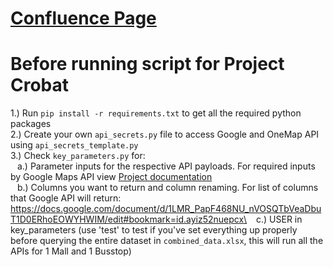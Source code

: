 # [Confluence Page](https://shopadmin.atlassian.net/wiki/x/c4F50g)
# Before running script for Project Crobat
1.) Run `pip install -r requirements.txt` to get all the required python packages\
2.) Create your own `api_secrets.py` file to access Google and OneMap API using `api_secrets_template.py`\
3.) Check `key_parameters.py` for:\
    &ensp; a.) Parameter inputs for the respective API payloads. For required inputs by Google Maps API view [Project documentation](https://docs.google.com/document/d/1LMR_PapF468NU_nVOSQTbVeaDbuT1D0ERhoEOWYHWIM/edit)\
    &ensp; b.) Columns you want to return and column renaming. For list of columns that Google API will return: https://docs.google.com/document/d/1LMR_PapF468NU_nVOSQTbVeaDbuT1D0ERhoEOWYHWIM/edit#bookmark=id.ayiz52nuepcx\
    &ensp; c.) USER in key_parameters (use 'test' to test if you've set everything up properly before querying the entire dataset in `combined_data.xlsx`, this will run all the APIs for 1 Mall and 1 Busstop) 